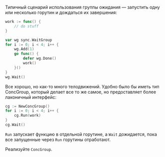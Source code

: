 Типичный сценарий использования группы ожидания — запустить одну или несколько горутин и дождаться их завершения:

```go
work := func() {
    // do stuff
}

var wg sync.WaitGroup
for i := 0; i < 4; i++ {
    wg.Add(1)
    go func() {
        defer wg.Done()
        work()
    }()
}
wg.Wait()
```

Все хорошо, но как-то много телодвижений. Удобно было бы иметь тип ConcGroup, который делает все то же самое, но предоставляет более лаконичный интерфейс:

```go
cg := NewConcGroup()
for i := 0; i < 4; i++ {
    cg.Run(work)
}
cg.Wait()
```

`Run` запускает функцию в отдельной горутине, а `Wait` дожидается, пока все запущенные через `Run` горутины отработают.

Реализуйте `ConcGroup`.

